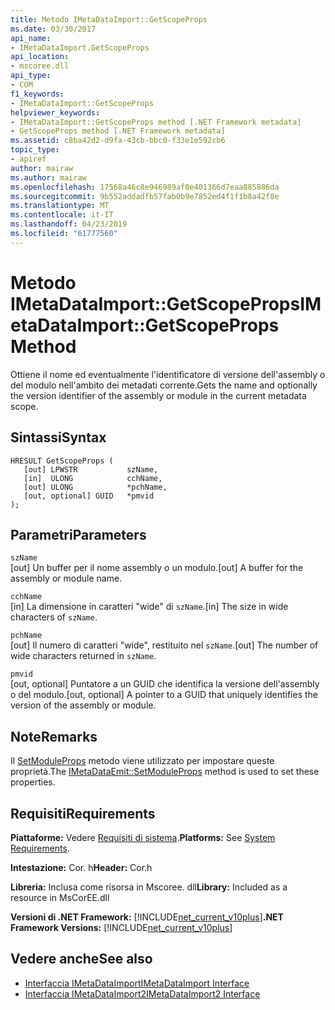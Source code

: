 ```yaml
---
title: Metodo IMetaDataImport::GetScopeProps
ms.date: 03/30/2017
api_name:
- IMetaDataImport.GetScopeProps
api_location:
- mscoree.dll
api_type:
- COM
f1_keywords:
- IMetaDataImport::GetScopeProps
helpviewer_keywords:
- IMetaDataImport::GetScopeProps method [.NET Framework metadata]
- GetScopeProps method [.NET Framework metadata]
ms.assetid: c8ba42d2-d9fa-43cb-bbc0-f33e1e592cb6
topic_type:
- apiref
author: mairaw
ms.author: mairaw
ms.openlocfilehash: 17568a46c8e946989af0e401366d7eaa885886da
ms.sourcegitcommit: 9b552addadfb57fab0b9e7852ed4f1f1b8a42f8e
ms.translationtype: MT
ms.contentlocale: it-IT
ms.lasthandoff: 04/23/2019
ms.locfileid: "61777560"
---
```

# <a name="imetadataimportgetscopeprops-method"></a><span data-ttu-id="0c5c4-102">Metodo IMetaDataImport::GetScopeProps</span><span class="sxs-lookup"><span data-stu-id="0c5c4-102">IMetaDataImport::GetScopeProps Method</span></span>
<span data-ttu-id="0c5c4-103">Ottiene il nome ed eventualmente l'identificatore di versione dell'assembly o del modulo nell'ambito dei metadati corrente.</span><span class="sxs-lookup"><span data-stu-id="0c5c4-103">Gets the name and optionally the version identifier of the assembly or module in the current metadata scope.</span></span>  
  
## <a name="syntax"></a><span data-ttu-id="0c5c4-104">Sintassi</span><span class="sxs-lookup"><span data-stu-id="0c5c4-104">Syntax</span></span>  
  
```  
HRESULT GetScopeProps (  
   [out] LPWSTR           szName,  
   [in]  ULONG            cchName,  
   [out] ULONG            *pchName,  
   [out, optional] GUID   *pmvid  
);  
```  
  
## <a name="parameters"></a><span data-ttu-id="0c5c4-105">Parametri</span><span class="sxs-lookup"><span data-stu-id="0c5c4-105">Parameters</span></span>  
 `szName`  
 <span data-ttu-id="0c5c4-106">[out] Un buffer per il nome assembly o un modulo.</span><span class="sxs-lookup"><span data-stu-id="0c5c4-106">[out] A buffer for the assembly or module name.</span></span>  
  
 `cchName`  
 <span data-ttu-id="0c5c4-107">[in] La dimensione in caratteri "wide" di `szName`.</span><span class="sxs-lookup"><span data-stu-id="0c5c4-107">[in] The size in wide characters of `szName`.</span></span>  
  
 `pchName`  
 <span data-ttu-id="0c5c4-108">[out] Il numero di caratteri "wide", restituito nel `szName`.</span><span class="sxs-lookup"><span data-stu-id="0c5c4-108">[out] The number of wide characters returned in `szName`.</span></span>  
  
 `pmvid`  
 <span data-ttu-id="0c5c4-109">[out, optional] Puntatore a un GUID che identifica la versione dell'assembly o del modulo.</span><span class="sxs-lookup"><span data-stu-id="0c5c4-109">[out, optional] A pointer to a GUID that uniquely identifies the version of the assembly or module.</span></span>  
  
## <a name="remarks"></a><span data-ttu-id="0c5c4-110">Note</span><span class="sxs-lookup"><span data-stu-id="0c5c4-110">Remarks</span></span>  
 <span data-ttu-id="0c5c4-111">Il [SetModuleProps](../../../../docs/framework/unmanaged-api/metadata/imetadataemit-setmoduleprops-method.md) metodo viene utilizzato per impostare queste proprietà.</span><span class="sxs-lookup"><span data-stu-id="0c5c4-111">The [IMetaDataEmit::SetModuleProps](../../../../docs/framework/unmanaged-api/metadata/imetadataemit-setmoduleprops-method.md) method is used to set these properties.</span></span>  
  
## <a name="requirements"></a><span data-ttu-id="0c5c4-112">Requisiti</span><span class="sxs-lookup"><span data-stu-id="0c5c4-112">Requirements</span></span>  
 <span data-ttu-id="0c5c4-113">**Piattaforme:** Vedere [Requisiti di sistema](../../../../docs/framework/get-started/system-requirements.md).</span><span class="sxs-lookup"><span data-stu-id="0c5c4-113">**Platforms:** See [System Requirements](../../../../docs/framework/get-started/system-requirements.md).</span></span>  
  
 <span data-ttu-id="0c5c4-114">**Intestazione:** Cor. h</span><span class="sxs-lookup"><span data-stu-id="0c5c4-114">**Header:** Cor.h</span></span>  
  
 <span data-ttu-id="0c5c4-115">**Libreria:** Inclusa come risorsa in Mscoree. dll</span><span class="sxs-lookup"><span data-stu-id="0c5c4-115">**Library:** Included as a resource in MsCorEE.dll</span></span>  
  
 <span data-ttu-id="0c5c4-116">**Versioni di .NET Framework:** [!INCLUDE[net_current_v10plus](../../../../includes/net-current-v10plus-md.md)]</span><span class="sxs-lookup"><span data-stu-id="0c5c4-116">**.NET Framework Versions:** [!INCLUDE[net_current_v10plus](../../../../includes/net-current-v10plus-md.md)]</span></span>  
  
## <a name="see-also"></a><span data-ttu-id="0c5c4-117">Vedere anche</span><span class="sxs-lookup"><span data-stu-id="0c5c4-117">See also</span></span>

- [<span data-ttu-id="0c5c4-118">Interfaccia IMetaDataImport</span><span class="sxs-lookup"><span data-stu-id="0c5c4-118">IMetaDataImport Interface</span></span>](../../../../docs/framework/unmanaged-api/metadata/imetadataimport-interface.md)
- [<span data-ttu-id="0c5c4-119">Interfaccia IMetaDataImport2</span><span class="sxs-lookup"><span data-stu-id="0c5c4-119">IMetaDataImport2 Interface</span></span>](../../../../docs/framework/unmanaged-api/metadata/imetadataimport2-interface.md)
